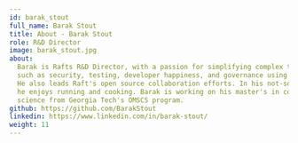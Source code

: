 ```yaml
---
id: barak_stout
full_name: Barak Stout
title: About - Barak Stout
role: R&D Director
image: barak_stout.jpg
about:
  Barak is Rafts R&D Director, with a passion for simplifying complex tasks
  such as security, testing, developer happiness, and governance using automation.
  He also leads Raft's open source collaboration efforts. In his not-so-spare time
  he enjoys running and cooking. Barak is working on his master's in computer
  science from Georgia Tech's OMSCS program.
github: https://github.com/BarakStout
linkedin: https://www.linkedin.com/in/barak-stout/
weight: 11
---
```

